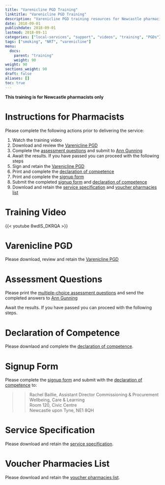 ```yaml
---
title: "Varenicline PGD Training"
linktitle: "Varenicline PGD Training"
description: "Varenicline PGD training resources for Newcastle pharmacists"
date: 2018-09-01
publishdate: 2018-09-01
lastmod: 2018-09-11
categories: ["local-services", "support", "videos", "training", "PGDs"]
tags: ["smoking", "NRT", "varenicline"]
menu:
  docs:
    parent: "training"
    weight: 90
weight: 90
sections_weight: 90
draft: false
aliases: []
toc: true
---
```


**This training is for Newcastle pharmacists only**

# Instructions for Pharmacists

Please complete the following actions prior to delivering the service:  

1. Watch the training video
2. Download and review the [Varenicline PGD](/services/local/stop-smoking/Newcl-Varenicline-PGD.pdf)
3. Complete the [assessment questions](/services/local/stop-smoking/Newcl-Varenicline-Multiple-Choice-Questions.pdf) and submit to [Ann Gunning](Mailto:ann.gunning@northoftynelpc.com)
4. Await the results.  If you have passed you can proceed with the following steps
5. Sign and retain the [Varenicline PGD](/services/local/stop-smoking/Newcl-Varenicline-PGD.pdf)
6. Print and complete the [declaration of competence](/services/local/stop-smoking/Newcl-Varenicline-Declaration-of-Competence.pdf)
7. Print and complete the [signup form](/services/local/stop-smoking/Newcl-Varenicline-Signup.pdf)
8. Submit the completed [signup form](/services/local/stop-smoking/Newcl-Varenicline-Signup.pdf) and [declaration of competence](/services/local/stop-smoking/Newcl-Varenicline-Declaration-of-Competence.pdf)
9. Download and retain the [service specification](/services/local/stop-smoking/Newcl-Varenicline-Service-Spec.pdf) and [voucher pharmacies list](/services/local/stop-smoking/Newcl-Voucher-Pharmacies.pdf)

# Training Video

{{< youtube 8wdlS_DKRQA >}}

# Varenicline PGD

Please download, review and retain the [Varenicline PGD](/services/local/stop-smoking/Newcl-Varenicline-PGD.pdf)

# Assessment Questions

Please print the [multiple-choice assessment questions](/services/local/stop-smoking/Newcl-Varenicline-Multiple-Choice-Questions.pdf) and send the completed answers to [Ann Gunning](Mailto:ann.gunning@northoftynelpc.com)

Await the results.  If you have passed you can proceed with the following steps.

# Declaration of Competence

Please downlaod and complete the [declaration of competence](/services/local/stop-smoking/Newcl-Varenicline-Declaration-of-Competence.pdf).

# Signup Form

Please complete the [signup form](/services/local/stop-smoking/Newcl-Varenicline-Signup.pdf) and submit with the [declaration of competence](/services/local/stop-smoking/Newcl-Varenicline-Declaration-of-Competence.pdf) to:

> > Rachel Baillie, Assistant Director Commissioning & Procurement  
> > Wellbeing, Care & Learning  
> > Room 120, Civic Centre  
> > Newcastle upon Tyne, NE1 8QH  

# Service Specification

Please download and retain the [service specification](/services/local/stop-smoking/Newcl-Varenicline-Service-Spec.pdf).

# Voucher Pharmacies List

Please download and retain the [voucher pharmacies list](/services/local/stop-smoking/Newcl-Voucher-Pharmacies.pdf).


